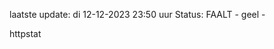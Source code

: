laatste update: 
di 12-12-2023 23:50   uur 
Status: FAALT - geel - 
<div class="service Y">httpstat</div>